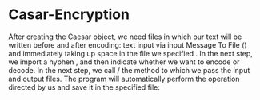 # Casar-Encryption
After creating the Caesar object, we need files in which our text will be written before and after encoding:
text input via input Message To File () and immediately taking up space in the file we specified .
In the next step, we import a hyphen , and then indicate whether we want to encode or decode.
In the next step, we call / the method to which we pass the input and output files.
The program will automatically perform the operation directed by us and save it in the specified file:

